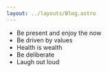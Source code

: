 ```yaml
---
layout: ../layouts/Blog.astro
---
```


- Be present and enjoy the now
- Be driven by values
- Health is wealth
- Be deliberate
- Laugh out loud
